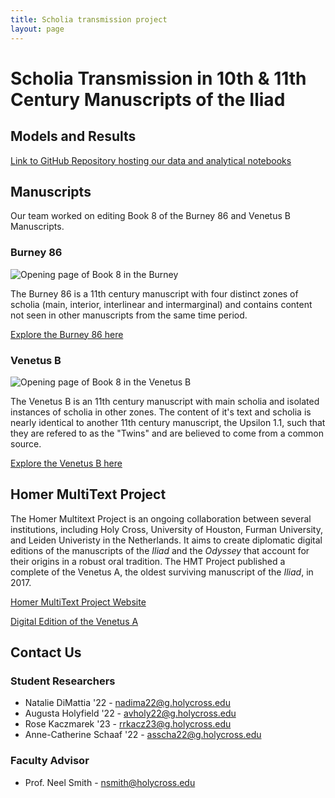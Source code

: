 ```yaml
---
title: Scholia transmission project
layout: page
---
```


# Scholia Transmission in 10th & 11th Century Manuscripts of the Iliad

## Models and Results 

[Link to GitHub Repository hosting our data and analytical notebooks](https://github.com/HCMID/scholia-transmission#readme)

## Manuscripts 

Our team worked on editing Book 8 of the Burney 86 and Venetus B Manuscripts. 

### Burney 86 

![Opening page of Book 8 in the Burney](http://www.homermultitext.org/iipsrv?OBJ=IIP,1.0&FIF=/project/homer/pyramidal/deepzoom/citebl/burney86imgs/v1/burney_ms_86_f073r.tif&RGN=0.03210,0.02190,0.9464,0.9519&wID=250&CVT=JPEG) 

The Burney 86 is a 11th century manuscript with four distinct zones of scholia (main, interior, interlinear and intermarginal) and contains content not seen in other manuscripts from the same time period. 

[Explore the Burney 86 here](http://www.homermultitext.org/ict2/?urn=urn:cite2:citebl:burney86imgs.v1:burney_ms_86_f073r)

### Venetus B 

![Opening page of Book 8 in the Venetus B](http://www.homermultitext.org/iipsrv?OBJ=IIP,1.0&FIF=/project/homer/pyramidal/deepzoom/hmt/vbbifolio/v1/vb_102v_103r.tif&RGN=0.05877,0.03545,0.8493,0.9570&wID=250&CVT=JPEG)

The Venetus B is an 11th century manuscript with main scholia and isolated instances of scholia in other zones. The content of it's text and scholia is nearly identical to another 11th century manuscript, the Upsilon 1.1, such that they are refered to as the "Twins" and are believed to come from a common source. 

[Explore the Venetus B here](http://www.homermultitext.org/ict2/?urn=urn:cite2:hmt:vbbifolio.v1:vb_102v_103r) 

## Homer MultiText Project

The Homer Multitext Project is an ongoing collaboration between several institutions, including Holy Cross, University of Houston, Furman University, and Leiden Univeristy in the Netherlands. It aims to create diplomatic digital editions of the manuscripts of the *Iliad* and the *Odyssey* that account for their origins in a robust oral tradition. The HMT Project published a complete of the Venetus A, the oldest surviving manuscript of the *Iliad*, in 2017.  

[Homer MultiText Project Website](http://www.homermultitext.org/)

[Digital Edition of the Venetus A](http://www.homermultitext.org/facsimiles/venetus-a/)

## Contact Us 

### Student Researchers 

- Natalie DiMattia '22 - nadima22@g.holycross.edu
- Augusta Holyfield '22 - avholy22@g.holycross.edu
- Rose Kaczmarek '23 - rrkacz23@g.holycross.edu 
- Anne-Catherine Schaaf '22 - asscha22@g.holycross.edu

### Faculty Advisor 

- Prof. Neel Smith - nsmith@holycross.edu
